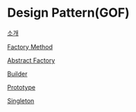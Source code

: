 # Design Pattern(GOF)

[소개](Design_Pattern(GOF)/소개.md)

[Factory Method](Design_Pattern(GOF)/Factory_Method.md)

[Abstract Factory](Design_Pattern(GOF)/Abstract_Factory.md)

[Builder](Design_Pattern(GOF)/Builder.md)

[Prototype](Design_Pattern(GOF)/Prototype.md)

[Singleton](Design_Pattern(GOF)/Singleton.md)